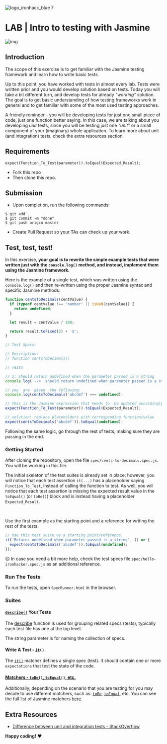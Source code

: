 ![logo_ironhack_blue 7](https://user-images.githubusercontent.com/23629340/40541063-a07a0a8a-601a-11e8-91b5-2f13e4e6b441.png)

# LAB | Intro to testing with Jasmine

![img](https://camo.githubusercontent.com/d3afdfc8b8075b9daf5109c4af7b8b07ab2d7c04/68747470733a2f2f7261776769746875622e636f6d2f6a61736d696e652f6a61736d696e652f6d61737465722f696d616765732f6a61736d696e652d686f72697a6f6e74616c2e737667)

## Introduction

The scope of this exercise is to get familiar with the Jasmine testing framework and learn how to write basic tests.

Up to this point, you have worked with tests in almost every lab. Tests were written prior and you would develop solution based on tests. Today you will take a bit different turn, and develop tests for already _"working"_ solution. The goal is to get basic understanding of how testing frameworks work in general and to get familiar with some of the most used testing approaches.

A friendly reminder - you will be developing tests for just one small piece of code, just one function better saying. In this case, we are talking about you developing _unit_ tests, since you will be testing just one _"unit"_ or a small component of your (imaginary) whole application. To learn more about unit (and integration) tests, check the extra resources section.

## Requirements

    expect(Function_To_Test(parameter)).toEqual(Expected_Result);

- Fork this repo
- Then clone this repo.

## Submission

- Upon completion, run the following commands:

```shell
$ git add .
$ git commit -m "done"
$ git push origin master
```

- Create Pull Request so your TAs can check up your work.

## Test, test, test!

In this exercise, **your goal is to rewrite the simple example tests that were written just with the `console.log()` method, and instead, implement them using the Jasmine framework.**

Here is the example of a single test, which was written using the `console.log()` and then re-written using the proper Jasmine syntax and specific Jasmine methods:

```javascript
function centsToDecimals(centValue) {
  if (typeof centValue !== 'number' || isNaN(centValue)) {
    return undefined;
  }

  let result = centValue / 100;

  return result.toFixed(2) + '$';
}

// Test Specs:

// Description:
// function centsToDecimals()

// Tests

// 1: Should return undefined when the parameter passed is a string
console.log('-->  should return undefined when parameter passed is a string');

// you  are  given  the following:
console.log(centsToDecimals('abcdef') === undefined);

// this is the Jasmine expression that needs to  be updated accordingly:
expect(Function_To_Test(parameter)).toEqual(Expected_Result);

// solution: replace placeholders with corresponding function/value
expect(centsToDecimals('abcdef')).toEqual(undefined);
```

Following the same logic, go through the rest of tests, making sure they are passing in the end.

### Getting Started

After cloning the repository, open the file `spec/cents-to-decimals.spec.js`. You will be working in this file.

The initial skeleton of the test suites is already set in place; however, you will notice that each test assertion `it(...)` has a placeholder saying `Function_To_Test`, instead of calling the function to test. As well, you will notice that each test assertion is missing the expected result value in the `toEqual()` (or `toBe()`) block and is instead having a placeholder `Expected_Result`.

<br>

Use the first example as the starting point and a reference for writing the rest of the tests.

```js
// Use this test suite as a starting point/reference.
it('Returns undefined when parameter passed is a string', () => {
  expect(centsToDecimals('abcdef')).toEqual(undefined);
});
```

:wink: In case you need a bit more help, check the test specs file `spec/hello-ironhacker.spec.js` as an additional reference.

### Run The Tests

To run the tests, open `SpecRunner.html` in the browser.

### Suites

#### [`describe()`](https://jasmine.github.io/tutorials/your_first_suite) Your Tests

The [describe](https://jasmine.github.io/api/edge/global.html#describe) function is used for grouping related specs (tests), typically each test file has one at the top level.

The string parameter is for naming the collection of specs.

#### Write A Test - [`it()`](https://jasmine.github.io/api/edge/global.html#it)

The [`it()`](https://jasmine.github.io/api/edge/global.html#it) matcher defines a single spec (test). It should contain one or more `expectations` that test the state of the code.

#### [Matchers - `toBe()`, `toEqual()`, etc.](https://jasmine.github.io/api/edge/matchers.html)

Additionally, depending on the scenario that you are testing for you may decide to use different matchers, such as: [`toBe`](https://jasmine.github.io/api/edge/matchers.html#toBe), [`toEqual`](https://jasmine.github.io/api/edge/matchers.html#toEqual), etc.
You can see the full list of Jasmine matchers [here](https://jasmine.github.io/api/edge/matchers.html).

## Extra Resources

- [Difference between unit and integration tests - StackOverflow](https://stackoverflow.com/questions/5357601/whats-the-difference-between-unit-tests-and-integration-tests)

**Happy coding!** :heart:

